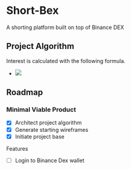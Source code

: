 # Short-Bex
A shorting platform built on top of Binance DEX

## Project Algorithm

Interest is calculated with the following formula.

- <img src="https://latex.codecogs.com/gif.latex?A = P (1+rt) " />

## Roadmap

### Minimal Viable Product

- [x] Architect project algorithm
- [x] Generate starting wireframes
- [x] Initiate project base

Features
- [ ] Login to Binance Dex wallet

